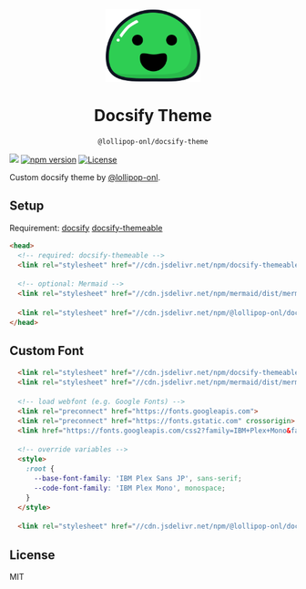 <p align="center">
  <img src="docsify.svg" alt="Docsify Logo" height="128">
</p>
<h1 align="center">Docsify Theme</h1>
<p align="center">
  <code>@lollipop-onl/docsify-theme</code>
</p>

[![](https://data.jsdelivr.com/v1/package/npm/@lollipop-onl/docsify-theme/badge)](https://www.jsdelivr.com/package/npm/@lollipop-onl/docsify-theme)
[![npm version](https://badge.fury.io/js/@lollipop-onl%2Fdocsify-theme.svg)](https://badge.fury.io/js/@lollipop-onl%2Fdocsify-theme)
[![License](https://img.shields.io/npm/l/@lollipop-onl/docsify-theme)](https://github.com/lollipop-onl/docsify-theme/blob/main/LICENSE)

Custom docsify theme by [@lollipop-onl](https://github.com/lollipop-onl).

## Setup

Requirement: 
[docsify](https://docsify.js.org/)
[docsify-themeable](https://jhildenbiddle.github.io/docsify-themeable/)

```html
<head>
  <!-- required: docsify-themeable -->
  <link rel="stylesheet" href="//cdn.jsdelivr.net/npm/docsify-themeable@0/dist/css/theme-simple.css">

  <!-- optional: Mermaid -->
  <link rel="stylesheet" href="//cdn.jsdelivr.net/npm/mermaid/dist/mermaid.min.css">

  <link rel="stylesheet" href="//cdn.jsdelivr.net/npm/@lollipop-onl/docsify-theme/simple.css">
</head>
```

## Custom Font

```html
  <link rel="stylesheet" href="//cdn.jsdelivr.net/npm/docsify-themeable@0/dist/css/theme-simple.css">
  <link rel="stylesheet" href="//cdn.jsdelivr.net/npm/mermaid/dist/mermaid.min.css">

  <!-- load webfont (e.g. Google Fonts) -->
  <link rel="preconnect" href="https://fonts.googleapis.com">
  <link rel="preconnect" href="https://fonts.gstatic.com" crossorigin>
  <link href="https://fonts.googleapis.com/css2?family=IBM+Plex+Mono&family=IBM+Plex+Sans+JP:wght@400;700&display=swap" rel="stylesheet">

  <!-- override variables -->
  <style>
    :root {
      --base-font-family: 'IBM Plex Sans JP', sans-serif;
      --code-font-family: 'IBM Plex Mono', monospace;
    }
  </style>

  <link rel="stylesheet" href="//cdn.jsdelivr.net/npm/@lollipop-onl/docsify-theme/simple.css">
```

## License

MIT
